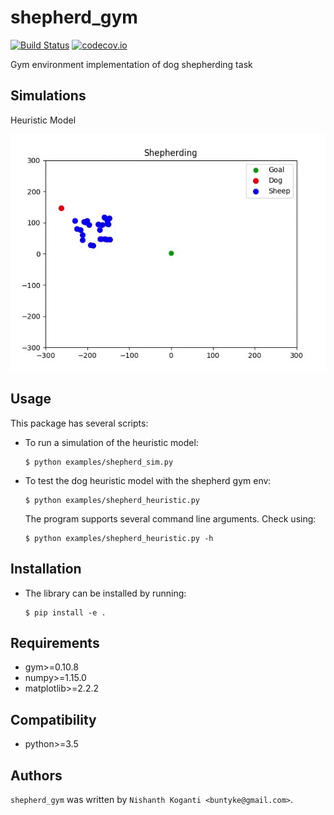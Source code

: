 shepherd_gym
============

[![Build Status](https://travis-ci.org/buntyke/shepherd_gym.png)](https://travis-ci.org/buntyke/shepherd_gym)
[![codecov.io](https://codecov.io/github/buntyke/shepherd_gym/coverage.svg?branch=master)](https://codecov.io/github/buntyke/shepherd_gym?branch=master)

Gym environment implementation of dog shepherding task

Simulations
-----------

Heuristic Model

![](images/heuristic.gif)

Usage
-----

This package has several scripts:

* To run a simulation of the heuristic model:
  ```
  $ python examples/shepherd_sim.py
  ```

* To test the dog heuristic model with the shepherd gym env:
  ```
  $ python examples/shepherd_heuristic.py
  ```

  The program supports several command line arguments. Check using:
  ```
  $ python examples/shepherd_heuristic.py -h
  ```

Installation
------------

* The library can be installed by running:
  ```
  $ pip install -e .
  ```

Requirements
------------
* gym>=0.10.8 
* numpy>=1.15.0
* matplotlib>=2.2.2

Compatibility
-------------

* python>=3.5 

Authors
-------

`shepherd_gym` was written by `Nishanth Koganti <buntyke@gmail.com>`.
